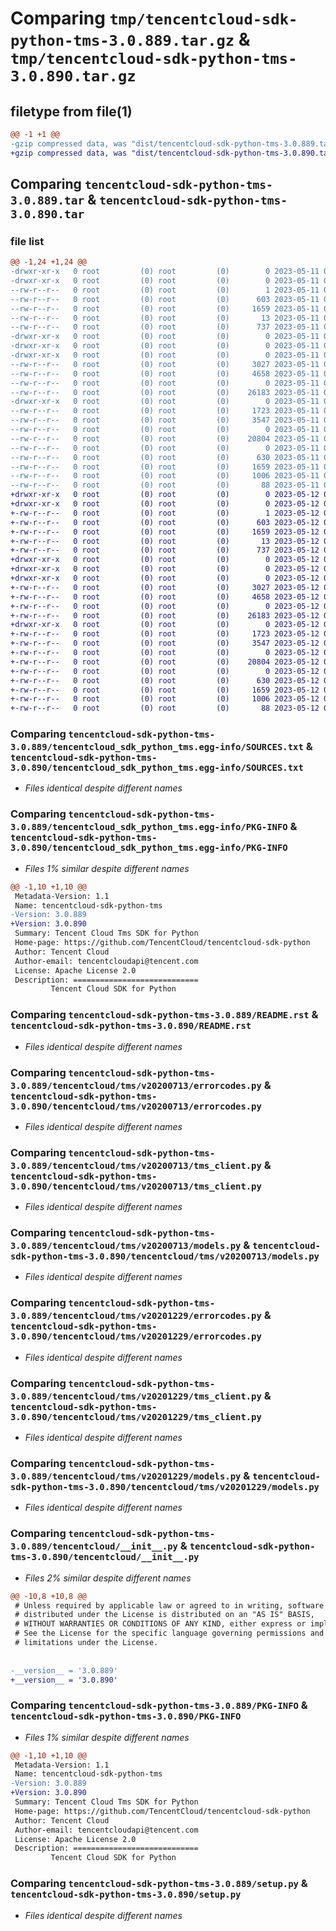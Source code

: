 # Comparing `tmp/tencentcloud-sdk-python-tms-3.0.889.tar.gz` & `tmp/tencentcloud-sdk-python-tms-3.0.890.tar.gz`

## filetype from file(1)

```diff
@@ -1 +1 @@
-gzip compressed data, was "dist/tencentcloud-sdk-python-tms-3.0.889.tar", last modified: Thu May 11 03:25:24 2023, max compression
+gzip compressed data, was "dist/tencentcloud-sdk-python-tms-3.0.890.tar", last modified: Fri May 12 04:17:11 2023, max compression
```

## Comparing `tencentcloud-sdk-python-tms-3.0.889.tar` & `tencentcloud-sdk-python-tms-3.0.890.tar`

### file list

```diff
@@ -1,24 +1,24 @@
-drwxr-xr-x   0 root         (0) root         (0)        0 2023-05-11 03:25:24.000000 tencentcloud-sdk-python-tms-3.0.889/
-drwxr-xr-x   0 root         (0) root         (0)        0 2023-05-11 03:25:24.000000 tencentcloud-sdk-python-tms-3.0.889/tencentcloud_sdk_python_tms.egg-info/
--rw-r--r--   0 root         (0) root         (0)        1 2023-05-11 03:25:24.000000 tencentcloud-sdk-python-tms-3.0.889/tencentcloud_sdk_python_tms.egg-info/dependency_links.txt
--rw-r--r--   0 root         (0) root         (0)      603 2023-05-11 03:25:24.000000 tencentcloud-sdk-python-tms-3.0.889/tencentcloud_sdk_python_tms.egg-info/SOURCES.txt
--rw-r--r--   0 root         (0) root         (0)     1659 2023-05-11 03:25:24.000000 tencentcloud-sdk-python-tms-3.0.889/tencentcloud_sdk_python_tms.egg-info/PKG-INFO
--rw-r--r--   0 root         (0) root         (0)       13 2023-05-11 03:25:24.000000 tencentcloud-sdk-python-tms-3.0.889/tencentcloud_sdk_python_tms.egg-info/top_level.txt
--rw-r--r--   0 root         (0) root         (0)      737 2023-05-11 03:25:24.000000 tencentcloud-sdk-python-tms-3.0.889/README.rst
-drwxr-xr-x   0 root         (0) root         (0)        0 2023-05-11 03:25:24.000000 tencentcloud-sdk-python-tms-3.0.889/tencentcloud/
-drwxr-xr-x   0 root         (0) root         (0)        0 2023-05-11 03:25:24.000000 tencentcloud-sdk-python-tms-3.0.889/tencentcloud/tms/
-drwxr-xr-x   0 root         (0) root         (0)        0 2023-05-11 03:25:24.000000 tencentcloud-sdk-python-tms-3.0.889/tencentcloud/tms/v20200713/
--rw-r--r--   0 root         (0) root         (0)     3027 2023-05-11 03:25:24.000000 tencentcloud-sdk-python-tms-3.0.889/tencentcloud/tms/v20200713/errorcodes.py
--rw-r--r--   0 root         (0) root         (0)     4658 2023-05-11 03:25:24.000000 tencentcloud-sdk-python-tms-3.0.889/tencentcloud/tms/v20200713/tms_client.py
--rw-r--r--   0 root         (0) root         (0)        0 2023-05-11 03:25:24.000000 tencentcloud-sdk-python-tms-3.0.889/tencentcloud/tms/v20200713/__init__.py
--rw-r--r--   0 root         (0) root         (0)    26183 2023-05-11 03:25:24.000000 tencentcloud-sdk-python-tms-3.0.889/tencentcloud/tms/v20200713/models.py
-drwxr-xr-x   0 root         (0) root         (0)        0 2023-05-11 03:25:24.000000 tencentcloud-sdk-python-tms-3.0.889/tencentcloud/tms/v20201229/
--rw-r--r--   0 root         (0) root         (0)     1723 2023-05-11 03:25:24.000000 tencentcloud-sdk-python-tms-3.0.889/tencentcloud/tms/v20201229/errorcodes.py
--rw-r--r--   0 root         (0) root         (0)     3547 2023-05-11 03:25:24.000000 tencentcloud-sdk-python-tms-3.0.889/tencentcloud/tms/v20201229/tms_client.py
--rw-r--r--   0 root         (0) root         (0)        0 2023-05-11 03:25:24.000000 tencentcloud-sdk-python-tms-3.0.889/tencentcloud/tms/v20201229/__init__.py
--rw-r--r--   0 root         (0) root         (0)    20804 2023-05-11 03:25:24.000000 tencentcloud-sdk-python-tms-3.0.889/tencentcloud/tms/v20201229/models.py
--rw-r--r--   0 root         (0) root         (0)        0 2023-05-11 03:25:24.000000 tencentcloud-sdk-python-tms-3.0.889/tencentcloud/tms/__init__.py
--rw-r--r--   0 root         (0) root         (0)      630 2023-05-11 03:25:24.000000 tencentcloud-sdk-python-tms-3.0.889/tencentcloud/__init__.py
--rw-r--r--   0 root         (0) root         (0)     1659 2023-05-11 03:25:24.000000 tencentcloud-sdk-python-tms-3.0.889/PKG-INFO
--rw-r--r--   0 root         (0) root         (0)     1006 2023-05-11 03:25:24.000000 tencentcloud-sdk-python-tms-3.0.889/setup.py
--rw-r--r--   0 root         (0) root         (0)       88 2023-05-11 03:25:24.000000 tencentcloud-sdk-python-tms-3.0.889/setup.cfg
+drwxr-xr-x   0 root         (0) root         (0)        0 2023-05-12 04:17:11.000000 tencentcloud-sdk-python-tms-3.0.890/
+drwxr-xr-x   0 root         (0) root         (0)        0 2023-05-12 04:17:11.000000 tencentcloud-sdk-python-tms-3.0.890/tencentcloud_sdk_python_tms.egg-info/
+-rw-r--r--   0 root         (0) root         (0)        1 2023-05-12 04:17:11.000000 tencentcloud-sdk-python-tms-3.0.890/tencentcloud_sdk_python_tms.egg-info/dependency_links.txt
+-rw-r--r--   0 root         (0) root         (0)      603 2023-05-12 04:17:11.000000 tencentcloud-sdk-python-tms-3.0.890/tencentcloud_sdk_python_tms.egg-info/SOURCES.txt
+-rw-r--r--   0 root         (0) root         (0)     1659 2023-05-12 04:17:11.000000 tencentcloud-sdk-python-tms-3.0.890/tencentcloud_sdk_python_tms.egg-info/PKG-INFO
+-rw-r--r--   0 root         (0) root         (0)       13 2023-05-12 04:17:11.000000 tencentcloud-sdk-python-tms-3.0.890/tencentcloud_sdk_python_tms.egg-info/top_level.txt
+-rw-r--r--   0 root         (0) root         (0)      737 2023-05-12 04:17:11.000000 tencentcloud-sdk-python-tms-3.0.890/README.rst
+drwxr-xr-x   0 root         (0) root         (0)        0 2023-05-12 04:17:11.000000 tencentcloud-sdk-python-tms-3.0.890/tencentcloud/
+drwxr-xr-x   0 root         (0) root         (0)        0 2023-05-12 04:17:11.000000 tencentcloud-sdk-python-tms-3.0.890/tencentcloud/tms/
+drwxr-xr-x   0 root         (0) root         (0)        0 2023-05-12 04:17:11.000000 tencentcloud-sdk-python-tms-3.0.890/tencentcloud/tms/v20200713/
+-rw-r--r--   0 root         (0) root         (0)     3027 2023-05-12 04:17:11.000000 tencentcloud-sdk-python-tms-3.0.890/tencentcloud/tms/v20200713/errorcodes.py
+-rw-r--r--   0 root         (0) root         (0)     4658 2023-05-12 04:17:11.000000 tencentcloud-sdk-python-tms-3.0.890/tencentcloud/tms/v20200713/tms_client.py
+-rw-r--r--   0 root         (0) root         (0)        0 2023-05-12 04:17:11.000000 tencentcloud-sdk-python-tms-3.0.890/tencentcloud/tms/v20200713/__init__.py
+-rw-r--r--   0 root         (0) root         (0)    26183 2023-05-12 04:17:11.000000 tencentcloud-sdk-python-tms-3.0.890/tencentcloud/tms/v20200713/models.py
+drwxr-xr-x   0 root         (0) root         (0)        0 2023-05-12 04:17:11.000000 tencentcloud-sdk-python-tms-3.0.890/tencentcloud/tms/v20201229/
+-rw-r--r--   0 root         (0) root         (0)     1723 2023-05-12 04:17:11.000000 tencentcloud-sdk-python-tms-3.0.890/tencentcloud/tms/v20201229/errorcodes.py
+-rw-r--r--   0 root         (0) root         (0)     3547 2023-05-12 04:17:11.000000 tencentcloud-sdk-python-tms-3.0.890/tencentcloud/tms/v20201229/tms_client.py
+-rw-r--r--   0 root         (0) root         (0)        0 2023-05-12 04:17:11.000000 tencentcloud-sdk-python-tms-3.0.890/tencentcloud/tms/v20201229/__init__.py
+-rw-r--r--   0 root         (0) root         (0)    20804 2023-05-12 04:17:11.000000 tencentcloud-sdk-python-tms-3.0.890/tencentcloud/tms/v20201229/models.py
+-rw-r--r--   0 root         (0) root         (0)        0 2023-05-12 04:17:11.000000 tencentcloud-sdk-python-tms-3.0.890/tencentcloud/tms/__init__.py
+-rw-r--r--   0 root         (0) root         (0)      630 2023-05-12 04:17:11.000000 tencentcloud-sdk-python-tms-3.0.890/tencentcloud/__init__.py
+-rw-r--r--   0 root         (0) root         (0)     1659 2023-05-12 04:17:11.000000 tencentcloud-sdk-python-tms-3.0.890/PKG-INFO
+-rw-r--r--   0 root         (0) root         (0)     1006 2023-05-12 04:17:11.000000 tencentcloud-sdk-python-tms-3.0.890/setup.py
+-rw-r--r--   0 root         (0) root         (0)       88 2023-05-12 04:17:11.000000 tencentcloud-sdk-python-tms-3.0.890/setup.cfg
```

### Comparing `tencentcloud-sdk-python-tms-3.0.889/tencentcloud_sdk_python_tms.egg-info/SOURCES.txt` & `tencentcloud-sdk-python-tms-3.0.890/tencentcloud_sdk_python_tms.egg-info/SOURCES.txt`

 * *Files identical despite different names*

### Comparing `tencentcloud-sdk-python-tms-3.0.889/tencentcloud_sdk_python_tms.egg-info/PKG-INFO` & `tencentcloud-sdk-python-tms-3.0.890/tencentcloud_sdk_python_tms.egg-info/PKG-INFO`

 * *Files 1% similar despite different names*

```diff
@@ -1,10 +1,10 @@
 Metadata-Version: 1.1
 Name: tencentcloud-sdk-python-tms
-Version: 3.0.889
+Version: 3.0.890
 Summary: Tencent Cloud Tms SDK for Python
 Home-page: https://github.com/TencentCloud/tencentcloud-sdk-python
 Author: Tencent Cloud
 Author-email: tencentcloudapi@tencent.com
 License: Apache License 2.0
 Description: ============================
         Tencent Cloud SDK for Python
```

### Comparing `tencentcloud-sdk-python-tms-3.0.889/README.rst` & `tencentcloud-sdk-python-tms-3.0.890/README.rst`

 * *Files identical despite different names*

### Comparing `tencentcloud-sdk-python-tms-3.0.889/tencentcloud/tms/v20200713/errorcodes.py` & `tencentcloud-sdk-python-tms-3.0.890/tencentcloud/tms/v20200713/errorcodes.py`

 * *Files identical despite different names*

### Comparing `tencentcloud-sdk-python-tms-3.0.889/tencentcloud/tms/v20200713/tms_client.py` & `tencentcloud-sdk-python-tms-3.0.890/tencentcloud/tms/v20200713/tms_client.py`

 * *Files identical despite different names*

### Comparing `tencentcloud-sdk-python-tms-3.0.889/tencentcloud/tms/v20200713/models.py` & `tencentcloud-sdk-python-tms-3.0.890/tencentcloud/tms/v20200713/models.py`

 * *Files identical despite different names*

### Comparing `tencentcloud-sdk-python-tms-3.0.889/tencentcloud/tms/v20201229/errorcodes.py` & `tencentcloud-sdk-python-tms-3.0.890/tencentcloud/tms/v20201229/errorcodes.py`

 * *Files identical despite different names*

### Comparing `tencentcloud-sdk-python-tms-3.0.889/tencentcloud/tms/v20201229/tms_client.py` & `tencentcloud-sdk-python-tms-3.0.890/tencentcloud/tms/v20201229/tms_client.py`

 * *Files identical despite different names*

### Comparing `tencentcloud-sdk-python-tms-3.0.889/tencentcloud/tms/v20201229/models.py` & `tencentcloud-sdk-python-tms-3.0.890/tencentcloud/tms/v20201229/models.py`

 * *Files identical despite different names*

### Comparing `tencentcloud-sdk-python-tms-3.0.889/tencentcloud/__init__.py` & `tencentcloud-sdk-python-tms-3.0.890/tencentcloud/__init__.py`

 * *Files 2% similar despite different names*

```diff
@@ -10,8 +10,8 @@
 # Unless required by applicable law or agreed to in writing, software
 # distributed under the License is distributed on an "AS IS" BASIS,
 # WITHOUT WARRANTIES OR CONDITIONS OF ANY KIND, either express or implied.
 # See the License for the specific language governing permissions and
 # limitations under the License.
 
 
-__version__ = '3.0.889'
+__version__ = '3.0.890'
```

### Comparing `tencentcloud-sdk-python-tms-3.0.889/PKG-INFO` & `tencentcloud-sdk-python-tms-3.0.890/PKG-INFO`

 * *Files 1% similar despite different names*

```diff
@@ -1,10 +1,10 @@
 Metadata-Version: 1.1
 Name: tencentcloud-sdk-python-tms
-Version: 3.0.889
+Version: 3.0.890
 Summary: Tencent Cloud Tms SDK for Python
 Home-page: https://github.com/TencentCloud/tencentcloud-sdk-python
 Author: Tencent Cloud
 Author-email: tencentcloudapi@tencent.com
 License: Apache License 2.0
 Description: ============================
         Tencent Cloud SDK for Python
```

### Comparing `tencentcloud-sdk-python-tms-3.0.889/setup.py` & `tencentcloud-sdk-python-tms-3.0.890/setup.py`

 * *Files identical despite different names*

